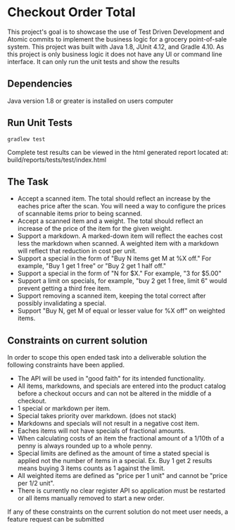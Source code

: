 # Checkout Order Total

This project's goal is to showcase the use of Test Driven Development and Atomic commits to implement the business logic for a grocery point-of-sale system. This project was built with Java 1.8, JUnit 4.12, and Gradle 4.10. As this project is only business logic it does not have any UI or command line interface. It can only run the unit tests and show the results

## Dependencies

Java version 1.8 or greater is installed on users computer

## Run Unit Tests
```
gradlew test
```
Complete test results can be viewed in the html generated report located at: build/reports/tests/test/index.html

## The Task

- Accept a scanned item. The total should reflect an increase by the eaches price after the scan. You will need a way to configure the prices of scannable items prior to being scanned.
- Accept a scanned item and a weight. The total should reflect an increase of the price of the item for the given weight.
- Support a markdown. A marked-down item will reflect the eaches cost less the markdown when scanned. A weighted item with a markdown will reflect that reduction in cost per unit.
- Support a special in the form of "Buy N items get M at %X off." For example, "Buy 1 get 1 free" or "Buy 2 get 1 half off."
- Support a special in the form of "N for $X." For example, "3 for $5.00"
- Support a limit on specials, for example, "buy 2 get 1 free, limit 6" would prevent getting a third free item.
- Support removing a scanned item, keeping the total correct after possibly invalidating a special.
- Support "Buy N, get M of equal or lesser value for %X off" on weighted items.

## Constraints on current solution

In order to scope this open ended task into a deliverable solution the following constraints have been applied. 

- The API will be used in "good faith" for its intended functionality.
- All items, markdowns, and specials are entered into the product catalog before a checkout occurs and can not be altered in the middle of a checkout.
- 1 special or markdown per item.
- Special takes priority over markdown. (does not stack)
- Markdowns and specials will not result in a negative cost item.
- Eaches items will not have specials of fractional amounts.
- When calculating costs of an item the fractional amount of a 1/10th of a penny is always rounded up to a whole penny.
- Special limits are defined as the amount of time a stated special is applied not the number of items in a special. Ex. Buy 1 get 2 results means buying 3 items counts as 1 against the limit. 
- All weighted items are defined as "price per 1 unit" and cannot be "price per 1/2 unit".
- There is currently no clear register API so application must be restarted or all items manually removed to start a new order.

If any of these constraints on the current solution do not meet user needs, a feature request can be submitted

